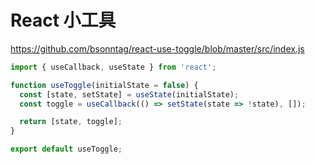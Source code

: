 # React 小工具
https://github.com/bsonntag/react-use-toggle/blob/master/src/index.js

```js
import { useCallback, useState } from 'react';

function useToggle(initialState = false) {
  const [state, setState] = useState(initialState);
  const toggle = useCallback(() => setState(state => !state), []);

  return [state, toggle];
}

export default useToggle;
```
